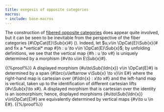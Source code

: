 ```yaml
---
title: exegesis of opposite categories
macros:
- include: base-macros
---
```


The construction of [fibered opposite categories](frct-001Z) does appear quite
involved, but it can be seen to be inevitable from the perspective of the fiber
categories {#\OpCat{E}\Sub{x}#} ([](frct-0005)). Indeed, let $u,v\in
\OpCat{E}\Sub{x}{# and fix a *vertical* map #}h : u \to v\in \OpCat{E}\Sub{x}$;
by unfolding definitions, we see that the vertical map {#h : u \to v#} is
uniquely determined by a morphism {#v\to u\in E\Sub{x}#}.

{{%proof%}}
A displayed morphism {#u\to\Sub{\Idn{x}} v\in \OpCat{E}#} is
determined by a span {#\brc{u\leftarrow v\Sub{x} \to v}\in E#} where the right-hand
map is cartesian over {#\Idn{x} : x\to x#} and the left-hand map is vertical, taken up to the identification of
different cartesian lifts {#v\Sub{x}\to x#}. A displayed morphism that is cartesian over the identity is an isomorphism; hence, displayed morphisms {#u\to\Sub{\Idn{x}} v\in\OpCat{E}#} are equivalently determined by vertical maps {#v\to u \in E#}.
{{%/proof%}}
